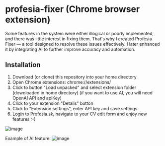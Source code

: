# profesia-fixer (Chrome browser extension)
Some features in the system were either illogical or poorly implemented, and there was little interest in fixing them. That's why I created Profesia Fixer — a tool designed to resolve these issues effectively. I later enhanced it by integrating AI to further improve accuracy and automation.

## Installation

1. Download (or clone) this repository into your home directory
2. Open Chrome extensions: chrome://extensions/
3. Click to button "Load unpacked" and select extension folder (downloaded in home directory)
(if you want to use AI, you will need OpenAI API and apiKey)
4. Click to your extension "Details" button
5. Click to "Extension settings", enter API key and save settings
6. Login to Profesia.sk, navigate to your CV edit form and enjoy new features :-)

![image](https://github.com/user-attachments/assets/78a15f0e-95fe-4833-af7e-e1b7fd0126fd)

Example of AI feature:
![image](https://github.com/user-attachments/assets/224ebb98-3d3b-474c-81d0-00c8c60d60dd)
